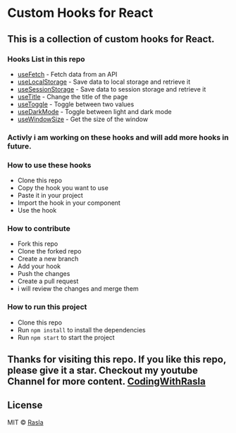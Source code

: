 # Custom Hooks for React

## This is a collection of custom hooks for React.

### Hooks List in this repo

- [useFetch](#) - Fetch data from an API
- [useLocalStorage](#) - Save data to local storage and retrieve it
- [useSessionStorage](#) - Save data to session storage and retrieve it
- [useTitle](#) - Change the title of the page
- [useToggle](#) - Toggle between two values
- [useDarkMode](#) - Toggle between light and dark mode
- [useWindowSize](#) - Get the size of the window

### Activly i am working on these hooks and will add more hooks in future.

### How to use these hooks

- Clone this repo
- Copy the hook you want to use
- Paste it in your project
- Import the hook in your component
- Use the hook

### How to contribute

- Fork this repo
- Clone the forked repo
- Create a new branch
- Add your hook
- Push the changes
- Create a pull request
- i will review the changes and merge them

### How to run this project

- Clone this repo
- Run `npm install` to install the dependencies
- Run `npm start` to start the project

## Thanks for visiting this repo. If you like this repo, please give it a star. Checkout my youtube Channel for more content. [CodingWithRasla](https://www.youtube.com/channel/UCXFJeeYdEikfwazkrTurmgg)

## License

MIT © [Rasla](#)
